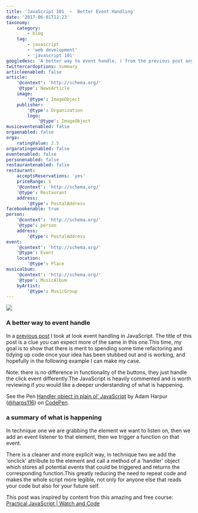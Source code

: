 ```yaml
---
title: 'JavaScript 101  ~  Better Event Handling'
date: '2017-06-01T11:23'
taxonomy:
    category:
        - blog
    tag:
        - javascript
        - 'web development'
        - 'javascript 101'
googledesc: 'A better way to event handle. ( from the previous post anyway ).'
twittercardoptions: summary
articleenabled: false
article:
    '@context': 'http://schema.org/'
    '@type': NewsArticle
    image:
        '@type': ImageObject
    publisher:
        '@type': Organization
        logo:
            '@type': ImageObject
musiceventenabled: false
orgaenabled: false
orga:
    ratingValue: 2.5
orgaratingenabled: false
eventenabled: false
personenabled: false
restaurantenabled: false
restaurant:
    acceptsReservations: 'yes'
    priceRange: $
    '@context': 'http://schema.org/'
    '@type': Restaurant
    address:
        '@type': PostalAddress
facebookenable: true
person:
    '@context': 'http://schema.org/'
    '@type': person
    address:
        '@type': PostalAddress
event:
    '@context': 'http://schema.org/'
    '@type': Event
    location:
        '@type': Place
musicalbum:
    '@context': 'http://schema.org/'
    '@type': MusicAlbum
    byArtist:
        '@type': MusicGroup
---
```


![](./images/101.png?cropResize=300,300)
### A better way to event handle

In a [previous post](http://www.adamharpur.com/blog/js-101-event-handling) I took at look event handling in JavaScript. The title of this post is a clue you can expect more of the same in this one.This time, my goal is to show that there is merit to spending some time refactoring and tidying up code once your idea has been stubbed out and is working, and hopefully in the following example I can make my case.

Note: there is no difference in functionality of the buttons, they just handle the click event differently.The JavaScript is heavily commented and is worth reviewing if you would like a deeper understanding of what is happening.

<p data-height="265" data-theme-id="0" data-slug-hash="XgbRwG" data-default-tab="js,result" data-user="harps116" data-embed-version="2" data-pen-title="Handler object in plain ol' JavaScript" class="codepen">See the Pen <a href="https://codepen.io/harps116/pen/XgbRwG/">Handler object in plain ol' JavaScript</a> by Adam Harpur (<a href="https://codepen.io/harps116">@harps116</a>) on <a href="https://codepen.io">CodePen</a>.</p>
<script async src="https://production-assets.codepen.io/assets/embed/ei.js"></script>

### a summary of what is happening

In technique one we are grabbing the element we want to listen on, then we add an event listener to that element, then we trigger a function on that event.

There is a cleaner and more explicit way, in technique two we add the 'onclick' attribute to the element and call a method of a 'handler' object which stores all potential events that could be triggered and returns the corresponding function.This greatly reducing the need to repeat code and makes the whole script more legible, not only for anyone else that reads your code but also for your future self.

This post was inspired by content fron this amazing and free course:
[Practical JavaScript | Watch and Code](https://watchandcode.com/p/practical-javascript)